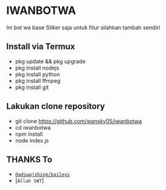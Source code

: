 # IWANBOTWA
Ini bot wa base Stiker saja untuk fitur silahkan tambah sendiri

## Install via Termux
* pkg update && pkg upgrade
* pkg install nodejs
* pkg install python
* pkg install ffmpeg
* pkg install git

## Lakukan clone repository

* git clone https://github.com/wansky05/iwanbotwa
* cd iwanbotwa
* npm install
* node index.js
## THANKS To
* [`@adiwajshing/baileys`](https://github.com/adiwajshing/baileys)
* [`Allah SWT`]
